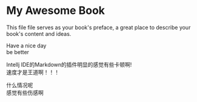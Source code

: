 My Awesome Book
=======

This file file serves as your book's preface, a great place to describe your book's content and ideas.

Have a nice day   
be better 

Intellj IDE的Markdown的插件明显的感觉有些卡顿啊!   
速度才是王道啊！！！

什么情况呢  
感觉有些伤感啊